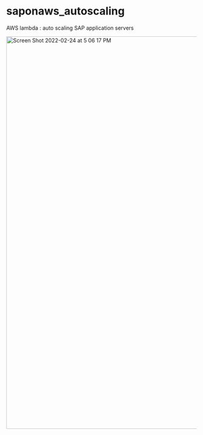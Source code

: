 # saponaws_autoscaling
AWS lambda : auto scaling SAP application servers 

<img width="1038" alt="Screen Shot 2022-02-24 at 5 06 17 PM" src="https://user-images.githubusercontent.com/13673388/155493290-88fb1134-3890-417a-816e-d01f54e40bbe.png">

